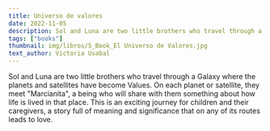 ```yaml
---
title: Universo de valores
date: 2022-11-05
description: Sol and Luna are two little brothers who travel through a Galaxy where the planets and satellites have become Values.
tags: ["books"]
thumbnail: img/libros/5_Book_El Universo de Valores.jpg
text_author: Victoria Usabal
---
```


Sol and Luna are two little brothers who travel through a Galaxy where the planets and satellites have become Values. On each planet or satellite, they meet "Marcianita", a being who will share with them something about how life is lived in that place. 
This is an exciting journey for children and their caregivers, a story full of meaning and significance that on any of its routes leads to love.